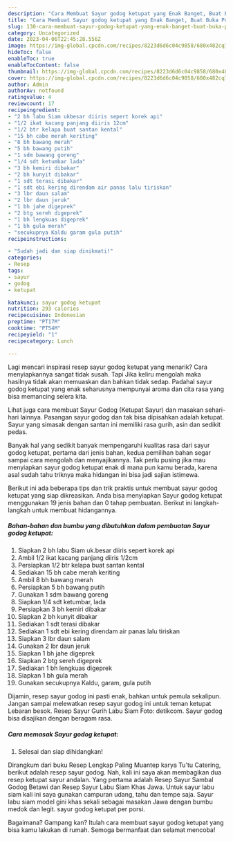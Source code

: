 ```yaml
---
description: "Cara Membuat Sayur godog ketupat yang Enak Banget, Buat Buka Puasa}"
title: "Cara Membuat Sayur godog ketupat yang Enak Banget, Buat Buka Puasa}"
slug: 130-cara-membuat-sayur-godog-ketupat-yang-enak-banget-buat-buka-puasa
category: Uncategorized
date: 2023-04-06T22:45:28.556Z
image: https://img-global.cpcdn.com/recipes/8223d6d6c04c9858/680x482cq70/sayur-godog-ketupat-foto-resep-utama.jpg
hideToc: false
enableToc: true
enableTocContent: false
thumbnail: https://img-global.cpcdn.com/recipes/8223d6d6c04c9858/680x482cq70/sayur-godog-ketupat-foto-resep-utama.jpg
cover: https://img-global.cpcdn.com/recipes/8223d6d6c04c9858/680x482cq70/sayur-godog-ketupat-foto-resep-utama.jpg
author: Admin
authorAv: notfound
ratingvalue: 4
reviewcount: 17
recipeingredient:
- "2 bh labu Siam ukbesar diiris sepert korek api"
- "1/2 ikat kacang panjang diiris 12cm"
- "1/2 btr kelapa buat santan kental"
- "15 bh cabe merah keriting"
- "8 bh bawang merah"
- "5 bh bawang putih"
- "1 sdm bawang goreng"
- "1/4 sdt ketumbar lada"
- "3 bh kemiri dibakar"
- "2 bh kunyit dibakar"
- "1 sdt terasi dibakar"
- "1 sdt ebi kering direndam air panas lalu tiriskan"
- "3 lbr daun salam"
- "2 lbr daun jeruk"
- "1 bh jahe digeprek"
- "2 btg sereh digeprek"
- "1 bh lengkuas digeprek"
- "1 bh gula merah"
- "secukupnya Kaldu garam gula putih"
recipeinstructions:

- "Sudah jadi dan siap dinikmati!"
categories:
- Resep
tags:
- sayur
- godog
- ketupat

katakunci: sayur godog ketupat 
nutrition: 293 calories
recipecuisine: Indonesian
preptime: "PT17M"
cooktime: "PT54M"
recipeyield: "1"
recipecategory: Lunch

---
```



Lagi mencari inspirasi resep sayur godog ketupat yang menarik? Cara menyiapkannya sangat tidak susah. Tapi Jika keliru mengolah maka hasilnya tidak akan memuaskan dan bahkan tidak sedap. Padahal sayur godog ketupat yang enak seharusnya mempunyai aroma dan cita rasa yang bisa memancing selera kita.


Lihat juga cara membuat Sayur Godog (Ketupat Sayur) dan masakan sehari-hari lainnya. Pasangan sayur godog dan tak bisa dipisahkan adalah ketupat. Sayur yang simasak dengan santan ini memiliki rasa gurih, asin dan sedikit pedas.

Banyak hal yang sedikit banyak mempengaruhi kualitas rasa dari sayur godog ketupat, pertama dari jenis bahan, kedua pemilihan bahan segar sampai cara mengolah dan menyajikannya. Tak perlu pusing jika mau menyiapkan sayur godog ketupat enak di mana pun kamu berada, karena asal sudah tahu triknya maka hidangan ini bisa jadi sajian istimewa.


Berikut ini ada beberapa tips dan trik praktis untuk membuat sayur godog ketupat yang siap dikreasikan. Anda bisa menyiapkan Sayur godog ketupat menggunakan 19 jenis bahan dan 0 tahap pembuatan. Berikut ini langkah-langkah untuk membuat hidangannya.

<!--inarticleads1-->

##### Bahan-bahan dan bumbu yang dibutuhkan dalam pembuatan Sayur godog ketupat:

1. Siapkan 2 bh labu Siam uk.besar diiris sepert korek api
1. Ambil 1/2 ikat kacang panjang diiris 1/2cm
1. Persiapkan 1/2 btr kelapa buat santan kental
1. Sediakan 15 bh cabe merah keriting
1. Ambil 8 bh bawang merah
1. Persiapkan 5 bh bawang putih
1. Gunakan 1 sdm bawang goreng
1. Siapkan 1/4 sdt ketumbar, lada
1. Persiapkan 3 bh kemiri dibakar
1. Siapkan 2 bh kunyit dibakar
1. Sediakan 1 sdt terasi dibakar
1. Sediakan 1 sdt ebi kering direndam air panas lalu tiriskan
1. Siapkan 3 lbr daun salam
1. Gunakan 2 lbr daun jeruk
1. Siapkan 1 bh jahe digeprek
1. Siapkan 2 btg sereh digeprek
1. Sediakan 1 bh lengkuas digeprek
1. Siapkan 1 bh gula merah
1. Gunakan secukupnya Kaldu, garam, gula putih


Dijamin, resep sayur godog ini pasti enak, bahkan untuk pemula sekalipun. Jangan sampai melewatkan resep sayur godog ini untuk teman ketupat Lebaran besok. Resep Sayur Gurih Labu Siam Foto: detikcom. Sayur godog bisa disajikan dengan beragam rasa. 

<!--inarticleads2-->

##### Cara memasak Sayur godog ketupat:


1. Selesai dan siap dihidangkan!

Dirangkum dari buku Resep Lengkap Paling Muantep karya Tu&#39;tu Catering, berikut adalah resep sayur godog. Nah, kali ini saya akan membagikan dua resep ketupat sayur andalan. Yang pertama adalah Resep Sayur Sambal Godog Betawi dan Resep Sayur Labu Siam Khas Jawa. Untuk sayur labu siam kali ini saya gunakan campuran udang, tahu dan tempe saja. Sayur labu siam model gini khas sekali sebagai masakan Jawa dengan bumbu medok dan legit. sayur godog ketupat per porsi. 

Bagaimana? Gampang kan? Itulah cara membuat sayur godog ketupat yang bisa kamu lakukan di rumah. Semoga bermanfaat dan selamat mencoba!

